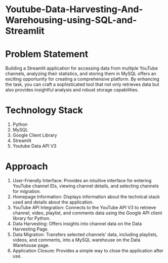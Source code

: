 # Youtube-Data-Harvesting-And-Warehousing-using-SQL-and-Streamlit

# Problem Statement
Building a Streamlit application for accessing data from multiple YouTube channels, analyzing their statistics, and storing them in MySQL offers an exciting opportunity for creating a comprehensive platform. By enhancing the task, you can craft a sophisticated tool that not only retrieves data but also provides insightful analysis and robust storage capabilities.

# Technology Stack
1. Python
2. MySQL
3. Google Client Library
4. Streamlit
5. Youtube Data API V3
   
# Approach
1. User-Friendly Interface: Provides an intuitive interface for entering YouTube channel IDs, viewing channel details, and selecting channels for migration.
2. Homepage Information: Displays information about the technical stack used and details about the application.
3. YouTube API Integration: Connects to the YouTube API V3 to retrieve channel, video, playlist, and comments data using the Google API client library for Python.
4. Data Harvesting: Offers insights into channel data on the Data Harvesting Page.
5. Data Migration: Transfers selected channels' data, including playlists, videos, and comments, into a MySQL warehouse on the Data Warehouse page.
6. Application Closure: Provides a simple way to close the application after use.
